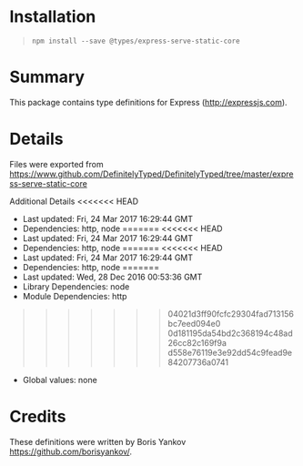 # Installation
> `npm install --save @types/express-serve-static-core`

# Summary
This package contains type definitions for Express (http://expressjs.com).

# Details
Files were exported from https://www.github.com/DefinitelyTyped/DefinitelyTyped/tree/master/express-serve-static-core

Additional Details
<<<<<<< HEAD
 * Last updated: Fri, 24 Mar 2017 16:29:44 GMT
 * Dependencies: http, node
=======
<<<<<<< HEAD
 * Last updated: Fri, 24 Mar 2017 16:29:44 GMT
 * Dependencies: http, node
=======
<<<<<<< HEAD
 * Last updated: Fri, 24 Mar 2017 16:29:44 GMT
 * Dependencies: http, node
=======
 * Last updated: Wed, 28 Dec 2016 00:53:36 GMT
 * Library Dependencies: node
 * Module Dependencies: http
>>>>>>> 04021d3ff90fcfc29304fad713156bc7eed094e0
>>>>>>> 0d181195da54bd2c368194c48ad26cc82c169f9a
>>>>>>> d558e76119e3e92dd54c9fead9e84207736a0741
 * Global values: none

# Credits
These definitions were written by Boris Yankov <https://github.com/borisyankov/>.
